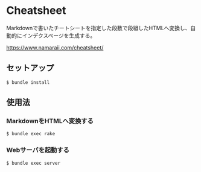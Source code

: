 # Cheatsheet

Markdownで書いたチートシートを指定した段数で段組したHTMLへ変換し、自動的にインデクスページを生成する。

https://www.namaraii.com/cheatsheet/

## セットアップ

```
$ bundle install
```

## 使用法

### MarkdownをHTMLへ変換する 

```
$ bundle exec rake
```

### Webサーバを起動する

```
$ bundle exec server
```

